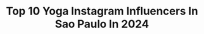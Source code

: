 ---
title: Top 10 Yoga Instagram Influencers In Sao Paulo In 2024
description: >-
  Find top yoga Instagram influencers in Sao Paulo in 2024. Most popular hashtags: #yoga #saopaulo #brasil #praia.
platform: Instagram
hits: 24
text_top: See the most popular Instagram profiles on inBeat.
text_bottom: Our search engine aggregates 24 Instagram influencers like this in Sao Paulo, Brazil for you to work with.
profiles:
  - username: "hideo_official"
    fullname: >-
      Hideo Muraoka
    bio: >-
      🇧🇷🇯🇵Father Entrepreneur life student. CEO @muraokamassoterapia Photographer @hideomuraokaphotography Yoga Teacher @the_movement_tribe_ph_
    location: "Brazil"
    followers: 202711
    engagement: 62
    commentsToLikes: 0.022773
    id: ck5c0l7butcxh0i11bj2ckoph
    verified: true
    hashtags: "#yoga, #muraokamassoterapia, #myofascial, #saopaulo"
  - username: "tamysilva.ofc"
    fullname: >-
      Tamy 🌸
    bio: >-
      Parcerias via direct 📱 Proprietaria @macarraodatamy 🍝 Proprietária @studiobelezaft Maquiadora 💋💄 Dancer 👯‍♀️ Assistam os story 🤳🏼🌸❤️ Aracaju ✨
    location: "Brazil"
    followers: 66159
    engagement: 566
    commentsToLikes: 0.943471
    id: ck6u7yb1hodvd0j71fo0e39qw
    verified: false
    hashtags: "#cinelandia, #foto, #mar, #feed"
  - username: "_lilipersonal"
    fullname: >-
      Lili Pessoa 🌻
    bio: >-
      ▫️ Personal Trainer 🏋🏻‍♀️ ▫️Consultoria Online ▫️fitnesscomlili@gmail.com 📩 ▫️”Chegai ao corpo através da mente ,e a mente através do corpo”. 💭
    location: "Brazil"
    followers: 3647
    engagement: 738
    commentsToLikes: 0.058813
    id: ck8t69i25crh90j78gyisjuvz
    verified: false
    hashtags: "#core, #treinodepernas, #treino, #treinolivre"
  - username: "lucianapaesviva"
    fullname: >-
      Luciana Paes
    bio: >-
      Um milagre no audiovisual contato@caicodequeiroz.com.br Atriz da cia Hiato de SP @cia.hiato Apresentação sesc ao vivo https://youtu.be/LNHmnrOxKSg
    location: "Brazil"
    followers: 66452
    engagement: 436
    commentsToLikes: 0.050067
    id: ck5hfq7ctyrdv0i11e0a0wano
    verified: true
    hashtags: "#pao, #kennygdeixatudosofisticado, #vida, #justagigolo"
  - username: "saritalazzarini"
    fullname: >-
      Sarita Lazzarini
    bio: >-
      📍São Paulo ✨Healthy Lifestyle 🌸 Welcome 🌸
    location: "Brazil"
    followers: 41257
    engagement: 248
    commentsToLikes: 0.039874
    id: ckap77eqpixza0i780ph5iy60
    verified: false
    hashtags: "#doglovers, #publi, #dogsofinstagram, #americanbully"
  - username: "mariscando_"
    fullname: >-
      Mari Vetrone | Mariscando.com
    bio: >-
      Architect, Traveler & Foodie Inspiração mundo afora ✈ 📍São Paulo, Brasil 📝 Blog & links 👇🏻
    location: "Brazil"
    followers: 2988
    engagement: 487
    commentsToLikes: 0.064804
    id: ck138j4qtgh0w0i19pllcapy3
    verified: false
    hashtags: "#travelcouple, #travelgirlsgo, #beachlovers, #travelwithpurpose"
  - username: "pamelaotero"
    fullname: >-
      • PAMELA OTERO • ATRIZ • YOGA
    bio: >-
      ✡️ABIGAIL (irmã de Davi) em @seriereis 🎙Podcast OTERO🧘🏻‍♀️ Profe Yoga/ Meditação 🎬 @primevideobr @disneyplusbr 🤦🏻‍♀ Publicitária @espmsaopaulo
    location: "Brazil"
    followers: 84268
    engagement: 44
    commentsToLikes: 0.188709
    id: ck6ugfls12qyy0j71wcu7urf0
    verified: false
    hashtags: "#vidadeatriz, #respeito, #hair, #for"
  - username: "edi_aysha"
    fullname: >-
      ☀️ Edi Aysha 🌙
    bio: >-
      🚔 PC/SP ⚖️ Bacharel em Direito 🕉️ YOGA teacher 🧘🏽‍♀️ Aulas individuais, grupos e on-line ♎ Libriana regada a dendê ✨ Espiritualista 🌵 DA MATA 🍃💚🏹
    location: "Brazil"
    followers: 65468
    engagement: 252
    commentsToLikes: 0.155807
    id: ck8td9cmh2fgh0j78u7avjrqo
    verified: false
    hashtags: "#yogasp, #mulherdemiss, #energia, #ancestralidade"
  - username: "juniorloborj"
    fullname: >-
      Júnior Lobo
    bio: >-
      📍Rio de Janeiro - Brasil 🇧🇷 ♌🦁 Carioca Fé 🙏🏼 Yoga 🕉 Natureza🌿🌳🏝 Praia / Cachu 🌊🏝⛱🏄🤙 Alimentação🥑🥕🌽🍎🍠🥦 Positividade 🙏🏼✌️ Viagens ✈ Netflix 📺
    location: "Brazil"
    followers: 55613
    engagement: 126
    commentsToLikes: 0.618409
    id: ck55pbc3ta7lk0i113um6iqk9
    verified: false
    hashtags: "#poa, #positividade, #visiteportoalegre, #serragaucha"
  - username: "nicolaslibrais"
    fullname: >-
      𝐍𝐢𝐜𝐨𝐥𝐚𝐬 𝐋𝐢𝐛𝐫𝐚𝐢𝐬 💫💫
    bio: >-
      🔹️Bailarino - 7 anos @balletkarinarezende 🔹️Brasil-PR 🇧🇷 🔹️Ballet clássico e contemporâneo ⏰Monitorado 24hrs pela mamãe @fernandalaitanolibrais
    location: "Brazil"
    followers: 13316
    engagement: 1221
    commentsToLikes: 0.057383
    id: ckf5mcjset7d80j23f6yks5sx
    verified: false
    hashtags: "#dance, #dan, #boysdancemagazine, #sissone"
---